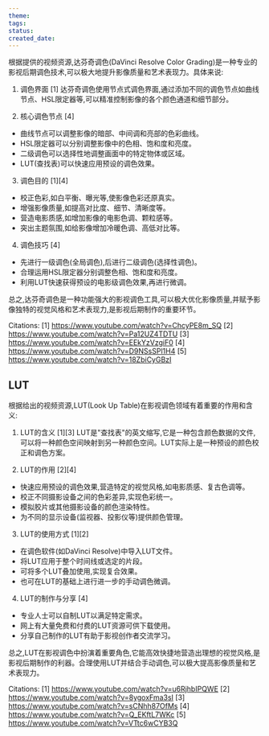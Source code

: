 ```yaml
---
theme: 
tags: 
status: 
created_date:
---
```

根据提供的视频资源,达芬奇调色(DaVinci Resolve Color Grading)是一种专业的影视后期调色技术,可以极大地提升影像质量和艺术表现力。具体来说:

1. 调色界面 [1]
达芬奇调色使用节点式调色界面,通过添加不同的调色节点如曲线节点、HSL限定器等,可以精准控制影像的各个颜色通道和细节部分。

2. 核心调色节点 [4]
- 曲线节点可以调整影像的暗部、中间调和亮部的色彩曲线。
- HSL限定器可以分别调整影像中的色相、饱和度和亮度。
- 二级调色可以选择性地调整画面中的特定物体或区域。
- LUT(查找表)可以快速应用预设的调色效果。

3. 调色目的 [1][4]
- 校正色彩,如白平衡、曝光等,使影像色彩还原真实。
- 增强影像质量,如提高对比度、细节、清晰度等。
- 营造电影质感,如增加影像的电影色调、颗粒感等。
- 突出主题氛围,如给影像增加冷暖色调、高低对比等。

4. 调色技巧 [4]
- 先进行一级调色(全局调色),后进行二级调色(选择性调色)。
- 合理运用HSL限定器分别调整色相、饱和度和亮度。
- 利用LUT快速获得预设的电影级调色效果,再进行微调。

总之,达芬奇调色是一种功能强大的影视调色工具,可以极大优化影像质量,并赋予影像独特的视觉风格和艺术表现力,是影视后期制作的重要环节。

Citations:
[1] https://www.youtube.com/watch?v=ChcyPE8m_SQ
[2] https://www.youtube.com/watch?v=Pa12UZ4TDTU
[3] https://www.youtube.com/watch?v=EEkYzVzgiF0
[4] https://www.youtube.com/watch?v=D9NSsSPl1H4
[5] https://www.youtube.com/watch?v=18ZbiCyGBzI

## LUT
根据给出的视频资源,LUT(Look Up Table)在影视调色领域有着重要的作用和含义:

1. LUT的含义 [1][3]
LUT是"查找表"的英文缩写,它是一种包含颜色数据的文件,可以将一种颜色空间映射到另一种颜色空间。LUT实际上是一种预设的颜色校正和调色方案。

2. LUT的作用 [2][4]
- 快速应用预设的调色效果,营造特定的视觉风格,如电影质感、复古色调等。
- 校正不同摄影设备之间的色彩差异,实现色彩统一。
- 模拟胶片或其他摄影设备的颜色渲染特性。
- 为不同的显示设备(监视器、投影仪等)提供颜色管理。

3. LUT的使用方式 [1][2]
- 在调色软件(如DaVinci Resolve)中导入LUT文件。
- 将LUT应用于整个时间线或选定的片段。
- 可将多个LUT叠加使用,实现复合效果。
- 也可在LUT的基础上进行进一步的手动调色微调。

4. LUT的制作与分享 [4]
- 专业人士可以自制LUT以满足特定需求。
- 网上有大量免费和付费的LUT资源可供下载使用。
- 分享自己制作的LUT有助于影视创作者交流学习。

总之,LUT在影视调色中扮演着重要角色,它能高效快捷地营造出理想的视觉风格,是影视后期制作的利器。合理使用LUT并结合手动调色,可以极大提高影像质量和艺术表现力。

Citations:
[1] https://www.youtube.com/watch?v=u6RjhbIPQWE
[2] https://www.youtube.com/watch?v=8ygoxFma3sI
[3] https://www.youtube.com/watch?v=sCNhh87OfMs
[4] https://www.youtube.com/watch?v=Q_EKftL7WKc
[5] https://www.youtube.com/watch?v=VTtc6wCYB3Q

